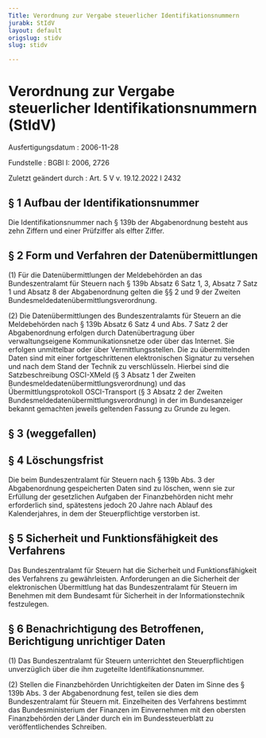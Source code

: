 ```yaml
---
Title: Verordnung zur Vergabe steuerlicher Identifikationsnummern
jurabk: StIdV
layout: default
origslug: stidv
slug: stidv

---
```


# Verordnung zur Vergabe steuerlicher Identifikationsnummern (StIdV)

Ausfertigungsdatum
:   2006-11-28

Fundstelle
:   BGBl I: 2006, 2726

Zuletzt geändert durch
:   Art. 5 V v. 19.12.2022 I 2432


## § 1 Aufbau der Identifikationsnummer

Die Identifikationsnummer nach § 139b der Abgabenordnung besteht aus
zehn Ziffern und einer Prüfziffer als elfter Ziffer.


## § 2 Form und Verfahren der Datenübermittlungen

(1) Für die Datenübermittlungen der Meldebehörden an das
Bundeszentralamt für Steuern nach § 139b Absatz 6 Satz 1, 3, Absatz 7
Satz 1 und Absatz 8 der Abgabenordnung gelten die §§ 2 und 9 der
Zweiten Bundesmeldedatenübermittlungsverordnung.

(2) Die Datenübermittlungen des Bundeszentralamts für Steuern an die
Meldebehörden nach § 139b Absatz 6 Satz 4 und Abs. 7 Satz 2 der
Abgabenordnung erfolgen durch Datenübertragung über verwaltungseigene
Kommunikationsnetze oder über das Internet. Sie erfolgen unmittelbar
oder über Vermittlungsstellen. Die zu übermittelnden Daten sind mit
einer fortgeschrittenen elektronischen Signatur zu versehen und nach
dem Stand der Technik zu verschlüsseln. Hierbei sind die
Satzbeschreibung OSCI-XMeld (§ 3 Absatz 1 der Zweiten
Bundesmeldedatenübermittlungsverordnung) und das
Übermittlungsprotokoll OSCI-Transport (§ 3 Absatz 2 der Zweiten
Bundesmeldedatenübermittlungsverordnung) in der im Bundesanzeiger
bekannt gemachten jeweils geltenden Fassung zu Grunde zu legen.


## § 3 (weggefallen)


## § 4 Löschungsfrist

Die beim Bundeszentralamt für Steuern nach § 139b Abs. 3 der
Abgabenordnung gespeicherten Daten sind zu löschen, wenn sie zur
Erfüllung der gesetzlichen Aufgaben der Finanzbehörden nicht mehr
erforderlich sind, spätestens jedoch 20 Jahre nach Ablauf des
Kalenderjahres, in dem der Steuerpflichtige verstorben ist.


## § 5 Sicherheit und Funktionsfähigkeit des Verfahrens

Das Bundeszentralamt für Steuern hat die Sicherheit und
Funktionsfähigkeit des Verfahrens zu gewährleisten. Anforderungen an
die Sicherheit der elektronischen Übermittlung hat das
Bundeszentralamt für Steuern im Benehmen mit dem Bundesamt für
Sicherheit in der Informationstechnik festzulegen.


## § 6 Benachrichtigung des Betroffenen, Berichtigung unrichtiger Daten

(1) Das Bundeszentralamt für Steuern unterrichtet den
Steuerpflichtigen unverzüglich über die ihm zugeteilte
Identifikationsnummer.

(2) Stellen die Finanzbehörden Unrichtigkeiten der Daten im Sinne des
§ 139b Abs. 3 der Abgabenordnung fest, teilen sie dies dem
Bundeszentralamt für Steuern mit. Einzelheiten des Verfahrens bestimmt
das Bundesministerium der Finanzen im Einvernehmen mit den obersten
Finanzbehörden der Länder durch ein im Bundessteuerblatt zu
veröffentlichendes Schreiben.

